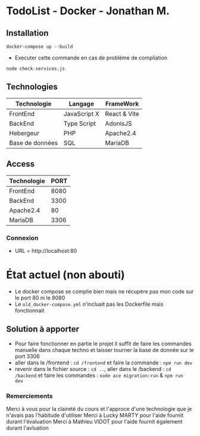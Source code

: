 # TodoList - Docker - Jonathan M.

## Installation
```docker-compose up --build```

- Executer cette commande en cas de problème de compliation

```node check-services.js```

## Technologies
|Technologie|Langage|FrameWork|
|---|---|---|
|FrontEnd|JavaScript X|React & Vite|
|BackEnd|Type Script|AdonisJS|
|Hebergeur|PHP|Apache2.4|
|Base de données|SQL|MariaDB|

## Access
|Technologie|PORT|
|---|---|
|FrontEnd|8080|
|BackEnd|3300|
|Apache2.4|80|
|MariaDB|3306|

### Connexion
* URL = http://localhost:80

# État actuel (non abouti)
- Le docker compose se complie bien mais ne récupère pas mon code sur le port 80 ni le 8080
- Le ```old_docker-compose.yml``` n'incluait pas les Dockerfile mais fonctionnait 

## Solution à apporter
- Pour faire fonctionner en partie le projet il suffit de faire les commandes manuelle dans chaque techno et laisser tourner la base de donnée sur le port 3306
- aller dans le /frontend : ```cd /frontend``` et faire la commande : ```npm run dev```
- revenir dans le fichier source : ```cd ..```, aller dans le /backend : ```cd /backend``` et faire les commandes : ```node ace migration:run``` & ```npm run dev```

### Remerciements
Merci à vous pour la claireté du cours et l'approce d'une technologie que je n'avais pas l'habitude d'utiliser
Merci à Lucky MARTY pour l'aide fournit durant l'évaluation
Merci à Mathieu VIDOT pour l'aide fournit également durant l'avluation 
